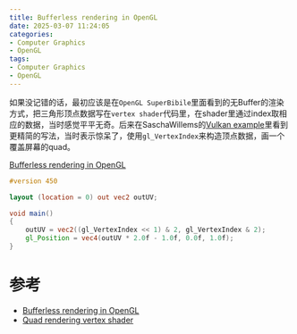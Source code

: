 ```yaml
---
title: Bufferless rendering in OpenGL
date: 2025-03-07 11:24:05
categories:
- Computer Graphics
- OpenGL
tags: 
- Computer Graphics
- OpenGL
---
```


如果没记错的话，最初应该是在`OpenGL SuperBibile`里面看到的无Buffer的渲染方式，把三角形顶点数据写在`vertex shader`代码里，在shader里通过index取相应的数据，当时感觉平平无奇。后来在SaschaWillems的[Vulkan example](https://github.com/SaschaWillems/Vulkan)里看到更精简的写法，当时表示惊呆了，使用`gl_VertexIndex`来构造顶点数据，画一个覆盖屏幕的quad。

[Bufferless rendering in OpenGL](https://trass3r.github.io/coding/2019/09/11/bufferless-rendering.html)

``` glsl
#version 450

layout (location = 0) out vec2 outUV;

void main() 
{
	outUV = vec2((gl_VertexIndex << 1) & 2, gl_VertexIndex & 2);
	gl_Position = vec4(outUV * 2.0f - 1.0f, 0.0f, 1.0f);
}
```

# 参考
- [Bufferless rendering in OpenGL](https://trass3r.github.io/coding/2019/09/11/bufferless-rendering.html)
- [Quad rendering vertex shader](https://github.com/SaschaWillems/Vulkan/blob/master/shaders/glsl/deferred/deferred.vert)